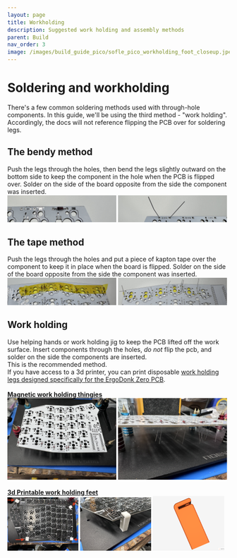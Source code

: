```yaml
---
layout: page
title: Workholding
description: Suggested work holding and assembly methods 
parent: Build
nav_order: 3
image: /images/build_guide_pico/sofle_pico_workholding_foot_closeup.jpeg
---
```


# Soldering and workholding

There's a few common soldering methods used with through-hole components. In this guide, we'll be using the third method - "work holding". Accordingly, the docs will not reference flipping the PCB over for soldering legs.

## The bendy method
Push the legs through the holes, then bend the legs slightly outward on the bottom side to keep the component in the hole when the PCB is flipped over. Solder on the side of the board opposite from the side the component was inserted.
<br> <a href="/images/diode_bend_top.JPG"><img src="/images/diode_bend_top.JPG" alt="pcb with diode inserted from the top" width="49%" /></a> <a href="/images/diode_bend_under.JPG"><img src="/images/diode_bend_under.JPG" alt="pcb with bent diode legs" width="49%" /></a>

## The tape method
Push the legs through the holes and put a piece of kapton tape over the component to keep it in place when the board is flipped. Solder on the side of the board opposite from the side the component was inserted.
<br> <a href="/images/kapton_top.JPG"><img src="/images/kapton_top.JPG" alt="pcb with diodes held in place by kapton tape" width="49%" /></a> <a href="/images/kapton_under.JPG"><img src="/images/kapton_under.JPG" alt="underside of pcb with diodes held in place by kapton tape" width="49%" /></a>

## Work holding
Use helping hands or work holding jig to keep the PCB lifted off the work surface. Insert components through the holes, _do not_ flip the pcb, and solder on the side the components are inserted. <br> This is the recommended method.<br>If you have access to a 3d printer, you can print disposable [work holding legs designed specifically for the ErgoDonk Zero PCB](https://www.printables.com/model/733164-ergodonk-zero-pcb-holding-feet). <br> <Br>
**[Magnetic work holding thingies](https://www.aliexpress.us/item/2255800735314797.html)** <br><a href="/images/top_jig.JPG"><img src="/images/top_jig.JPG" alt="pcb in workholding jigs with diodes inserted from the top" width="49%" /></a> <a href="/images/workholding_jig_solder_from_top.JPG"><img src="/images/workholding_jig_solder_from_top.JPG" alt="pcb in workholding jigs with diodes protruding" width="49%" /></a><br> <br>**[3d Printable work holding feet](https://www.printables.com/model/733164-ergodonk-zero-pcb-holding-feet)**<br>
<a href="/images/ErgoDonk_zero_all_feet.JPG"><img src="/images/ErgoDonk_zero_all_feet.JPG" alt="Disposable 3d printable work holding legs for the ErgoDonk Zero" width="32%" /></a> <a href="/images/Ergodonk_zero_one_foot.JPG"><img src="/images/Ergodonk_zero_one_foot.JPG" alt="Close up of a disposable 3d printable work holding leg for the ErgoDonk Zero" width="32%" /></a> <a href="/images/3d_model_of_work_feet.png"><img src="/images/3d_model_of_work_feet.png" alt="3d model of a disposable 3d printable work holding leg for the ErgoDonk Zero" width="32%" /></a>
